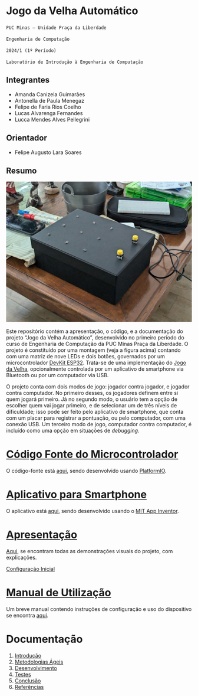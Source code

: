 <!-- LTeX: language=pt-BR -->

# Jogo da Velha Automático

`PUC Minas — Unidade Praça da Liberdade`

`Engenharia de Computação`

`2024/1 (1º Período)`

`Laboratório de Introdução à Engenharia de Computação`

## Integrantes

- Amanda Canizela Guimarães
- Antonella de Paula Menegaz
- Felipe de Faria Rios Coelho
- Lucas Alvarenga Fernandes
- Lucca Mendes Alves Pellegrini

## Orientador

- Felipe Augusto Lara Soares

## Resumo

![Apresentação do Projeto](Apresentacao/Figuras/apresentação_caixa.jpg)

Este repositório contém a apresentação, o código, e a documentação do projeto
“Jogo da Velha Automático”, desenvolvido no primeiro período do curso de
Engenharia de Computação da PUC Minas Praça da Liberdade. O projeto é
constituído por uma montagem (veja a figura acima) contando com uma matriz de
nove LEDs e dois botões, governados por um microcontrolador
[DevKit ESP32](https://www.espressif.com/en/products/socs/esp32). Trata-se de
uma implementação do
[Jogo da Velha](https://pt.wikipedia.org/wiki/Jogo_da_velha), opcionalmente
controlada por um aplicativo de smartphone via Bluetooth ou por um computador
via USB.

O projeto conta com dois modos de jogo: jogador contra jogador, e jogador contra
computador. No primeiro desses, os jogadores definem entre si quem jogará
primeiro. Já no segundo modo, o usuário tem a opção de escolher quem vai jogar
primeiro, e de selecionar um de três níveis de dificuldade; isso pode ser feito
pelo aplicativo de smartphone, que conta com um placar para registrar a
pontuação, ou pelo computador, com uma conexão USB. Um terceiro modo de jogo,
computador contra computador, é incluído como uma opção em situações de
_debugging._

# [Código Fonte do Microcontrolador](Codigo/README.md)

O código-fonte está [aqui](Codigo), sendo desenvolvido usando
[PlatformIO](https://platformio.org/).

# [Aplicativo para Smartphone](App/README.md)

O aplicativo está [aqui](App), sendo desenvolvido usando o
[MIT App Inventor](https://appinventor.mit.edu/).

# [Apresentação](Apresentacao/README.md)

[Aqui](Apresentacao/README.md), se encontram todas as demonstrações visuais do
projeto, com explicações.

[Configuração Inicial](https://github.com/ICEI-PUC-Minas-EC-TI/ppl-ec-2024-1-p1-liec-t1-g2-jogo-da-velha/assets/169660385/9835e238-2499-46d9-83b2-a269165461b0)

# [Manual de Utilização](Manual/README.md)

Um breve manual contendo instruções de configuração e uso do dispositivo se
encontra [aqui](Manual).

# Documentação

1. [Introdução](Documentacao/01-Introducão.md)
2. [Metodologias Ágeis](Documentacao/02-Metodologias%20Ágeis.md)
3. [Desenvolvimento](Documentacao/03-Desenvolvimento.md)
4. [Testes](Documentacao/04-Testes.md)
5. [Conclusão](Documentacao/05-Conclusão.md)
6. [Referências](Documentacao/06-Referências.md)